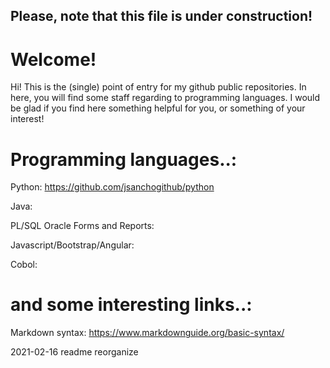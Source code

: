 ## Please, note that this file is under construction!

# Welcome!

Hi! This is the (single) point of entry for my github public repositories. 
In here, you will find some staff regarding to programming languages.
I would be glad if you find here something helpful for you, or something of your interest!

# Programming languages..:

Python: https://github.com/jsanchogithub/python

Java:

PL/SQL Oracle Forms and Reports:

Javascript/Bootstrap/Angular:

Cobol:



# and some interesting links..:

Markdown syntax: https://www.markdownguide.org/basic-syntax/


2021-02-16	readme	reorganize